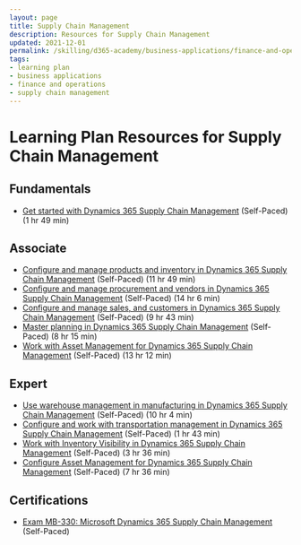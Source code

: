 ```yaml
---
layout: page
title: Supply Chain Management
description: Resources for Supply Chain Management
updated: 2021-12-01
permalink: /skilling/d365-academy/business-applications/finance-and-operations/supply-chain-management
tags:
- learning plan
- business applications
- finance and operations
- supply chain management
---
```


# Learning Plan Resources for Supply Chain Management

## Fundamentals

* [Get started with Dynamics 365 Supply Chain Management](https://learn.microsoft.com/en-us/training/modules/get-started-supply-chain-management-dyn365-supply-chain-mgmt/) (Self-Paced) (1 hr 49 min)

## Associate

* [Configure and manage products and inventory in Dynamics 365 Supply Chain Management](https://docs.microsoft.com/en-us/learn/paths/configure-manage-products-inventory-dyn365-supply-chain-mgmt/) (Self-Paced) (11 hr 49 min)
* [Configure and manage procurement and vendors in Dynamics 365 Supply Chain Management](https://docs.microsoft.com/en-us/learn/paths/configure-manage-procurement-vendors-dyn365-supply-chain-mgmt/) (Self-Paced) (14 hr 6 min)
* [Configure and manage sales, and customers in Dynamics 365 Supply Chain Management](https://docs.microsoft.com/en-us/learn/paths/configure-manage-sales-customers-dyn365-supply-chain-mgmt/) (Self-Paced) (9 hr 43 min)
* [Master planning in Dynamics 365 Supply Chain Management](https://learn.microsoft.com/en-us/training/paths/master-planning-supply-chain-management/) (Self-Paced) (8 hr 15 min)
* [Work with Asset Management for Dynamics 365 Supply Chain Management](https://learn.microsoft.com/en-us/training/paths/work-asset-management-dyn365-supply-chain-mgmt/) (Self-Paced) (13 hr 12 min)

## Expert
* [Use warehouse management in manufacturing in Dynamics 365 Supply Chain Management](https://learn.microsoft.com/en-us/training/paths/use-warehouse-manufacturing-dyn365-supply-chain-mgmt/) (Self-Paced) (10 hr 4 min)
* [Configure and work with transportation management in Dynamics 365 Supply Chain Management](https://docs.microsoft.com/en-us/learn/paths/configure-work-transportation-mgmt-dyn365-supply-chain-mgmt/) (Self-Paced) (1 hr 43 min)
* [Work with Inventory Visibility in Dynamics 365 Supply Chain Management](https://learn.microsoft.com/en-us/training/paths/work-with-inventory-visibility/) (Self-Paced) (3 hr 36 min)
* [Configure Asset Management for Dynamics 365 Supply Chain Management](https://learn.microsoft.com/en-us/training/paths/configure-asset-management-dyn365-supply-chain-mgmt/) (Self-Paced) (7 hr 36 min)

## Certifications

* [Exam MB-330: Microsoft Dynamics 365 Supply Chain Management](https://docs.microsoft.com/en-us/learn/certifications/exams/mb-330) (Self-Paced)